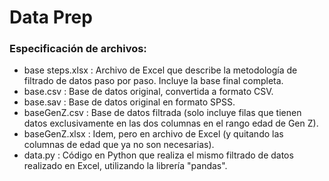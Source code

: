 # Data Prep

###  Especificación de archivos:

 - base steps.xlsx : Archivo de Excel que describe la metodología de filtrado de datos paso por paso. Incluye la base final completa.
 - base.csv : Base de datos original, convertida a formato CSV.
 - base.sav : Base de datos original en formato SPSS.
 - baseGenZ.csv : Base de datos filtrada (solo incluye filas que tienen datos exclusivamente en las dos columnas en el rango edad de Gen Z).
 - baseGenZ.xlsx : Idem, pero en archivo de Excel (y quitando las columnas de edad que ya no son necesarias).
 - data.py : Código en Python que realiza el mismo filtrado de datos realizado en Excel, utilizando la librería "pandas".